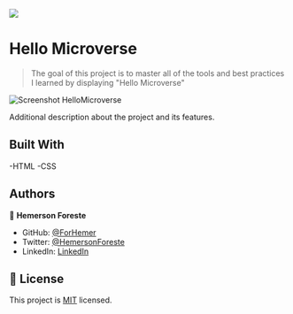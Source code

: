![](https://img.shields.io/badge/Microverse-blueviolet)

# Hello Microverse

> The goal of this project is to master all of the tools and best practices I learned by displaying "Hello Microverse"

![Screenshot HelloMicroverse](https://user-images.githubusercontent.com/88809610/143263232-dbd687df-94e8-4269-b676-635de259abc3.png)

Additional description about the project and its features.

## Built With

-HTML
-CSS

## Authors

👤 **Hemerson Foreste**

- GitHub: [@ForHemer](https://github.com/ForHemer)
- Twitter: [@HemersonForeste](https://twitter.com/HemersonForeste)
- LinkedIn: [LinkedIn](https://linkedin.com/in/hemerson-foreste-890685197)

## 📝 License

This project is [MIT](./MIT.md) licensed.


